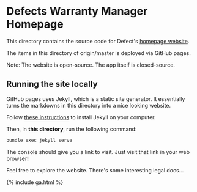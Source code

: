 # Defects Warranty Manager Homepage

This directory contains the source code for Defect's [homepage website](https://www.tejunareddy.com/defects/).

The items in this directory of origin/master is deployed via GitHub pages.

Note: The website is open-source. The app itself is closed-source.

## Running the site locally

GitHub pages uses Jekyll, which is a static site generator. It essentially turns the markdowns in this directory into a nice looking website.

Follow [these instructions](https://jekyllrb.com/docs/installation/) to install Jekyll on your computer.

Then, in **this directory**, run the following command:

```bash
bundle exec jekyll serve
```

The console should give you a link to visit. Just visit that link in your web browser!

Feel free to explore the website. There's some interesting legal docs...

{% include ga.html %}